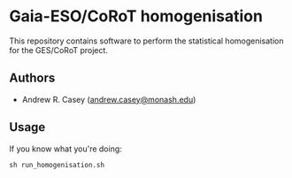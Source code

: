 Gaia-ESO/CoRoT homogenisation
=============================

This repository contains software to perform the statistical homogenisation for the GES/CoRoT project.

Authors
-------

  - Andrew R. Casey (andrew.casey@monash.edu)


Usage
-----
 
If you know what you're doing:

``sh run_homogenisation.sh``
